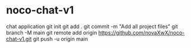 # noco-chat-v1
chat application
git init
git add .
git commit -m "Add all project files"
git branch -M main
git remote add origin https://github.com/novaXwX/noco-chat-v1.git
git push -u origin main
